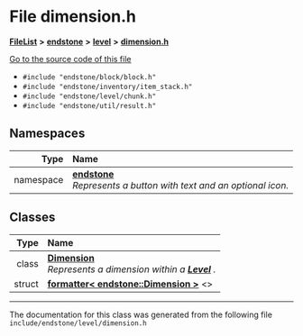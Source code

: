 

# File dimension.h



[**FileList**](files.md) **>** [**endstone**](dir_6cf277b678674f97c7a2b6b3b2447b33.md) **>** [**level**](dir_8e239ca1e5fd0d936d66a30330d3a329.md) **>** [**dimension.h**](dimension_8h.md)

[Go to the source code of this file](dimension_8h_source.md)



* `#include "endstone/block/block.h"`
* `#include "endstone/inventory/item_stack.h"`
* `#include "endstone/level/chunk.h"`
* `#include "endstone/util/result.h"`













## Namespaces

| Type | Name |
| ---: | :--- |
| namespace | [**endstone**](namespaceendstone.md) <br>_Represents a button with text and an optional icon._  |


## Classes

| Type | Name |
| ---: | :--- |
| class | [**Dimension**](classendstone_1_1Dimension.md) <br>_Represents a dimension within a_ [_**Level**_](classendstone_1_1Level.md) _._ |
| struct | [**formatter&lt; endstone::Dimension &gt;**](structfmt_1_1formatter_3_01endstone_1_1Dimension_01_4.md) &lt;&gt;<br> |



















































------------------------------
The documentation for this class was generated from the following file `include/endstone/level/dimension.h`


